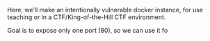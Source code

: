 Here, we'll make an intentionally vulnerable docker instance, for use teaching or in a CTF/King-of-the-Hill CTF environment.

Goal is to expose only one port (80), so we can use it fo